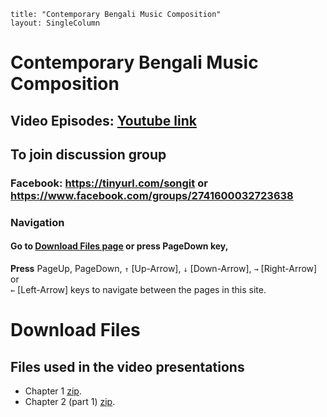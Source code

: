 ```$
title: "Contemporary Bengali Music Composition"
layout: SingleColumn
```

# Contemporary Bengali Music Composition
## Video Episodes: [Youtube link](https://www.youtube.com/watch?v=nV7FTUwxLGY&list=PL9rTtbhpDGVpwtr-I2d7MHsiSBFmqqrq5)

## To join discussion group
### Facebook: https://tinyurl.com/songit or https://www.facebook.com/groups/2741600032723638

### Navigation
#### Go to [Download Files page](#2) or press PageDown key,
**Press** PageUp, PageDown,
``↑`` [Up-Arrow],
``↓`` [Down-Arrow], ``→`` [Right-Arrow]	or  
``←`` [Left-Arrow] keys to navigate between the pages in this site.

# Download Files
## Files used in the video presentations
* Chapter 1 [zip](zip/chapter1.zip).
* Chapter 2 (part 1) [zip](zip/chapter2-1.zip).
